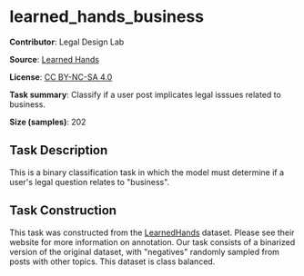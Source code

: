 # learned_hands_business 
 **Contributor**: Legal Design Lab
 
 **Source**: [Learned Hands](https://spot.suffolklitlab.org/data/#learnedhands)
 
 **License**: [CC BY-NC-SA 4.0](https://creativecommons.org/licenses/by-nc-sa/4.0/)
 
 **Task summary**: Classify if a user post implicates legal isssues related to business.
 
 **Size (samples)**: 202
 
 ## Task Description
 
 This is a binary classification task in which the model must determine if a user's legal question relates to "business".
 
 ## Task Construction
 
 This task was constructed from the [LearnedHands](https://suffolklitlab.org/) dataset. Please see their website for more information on annotation. Our task consists of a binarized version of the original dataset, with "negatives" randomly sampled from posts with other topics. This dataset is class balanced.